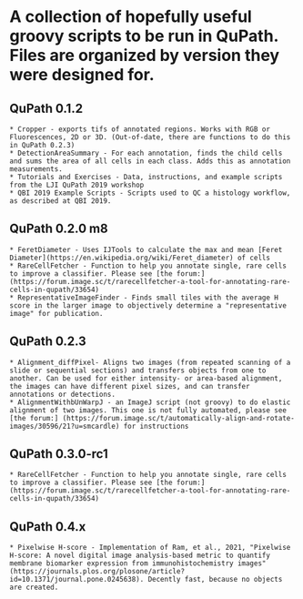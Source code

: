 # A collection of hopefully useful groovy scripts to be run in QuPath. Files are organized by version they were designed for.

## QuPath 0.1.2
	* Cropper - exports tifs of annotated regions. Works with RGB or Fluorescences, 2D or 3D. (Out-of-date, there are functions to do this in QuPath 0.2.3)
	* DetectionAreaSummary - For each annotation, finds the child cells and sums the area of all cells in each class. Adds this as annotation measurements.  
	* Tutorials and Exercises - Data, instructions, and example scripts from the LJI QuPath 2019 workshop
	* QBI 2019 Example Scripts - Scripts used to QC a histology workflow, as described at QBI 2019.
	
## QuPath 0.2.0 m8
	* FeretDiameter - Uses IJTools to calculate the max and mean [Feret Diameter](https://en.wikipedia.org/wiki/Feret_diameter) of cells
	* RareCellFetcher - Function to help you annotate single, rare cells to improve a classifier. Please see [the forum:] (https://forum.image.sc/t/rarecellfetcher-a-tool-for-annotating-rare-cells-in-qupath/33654)
	* RepresentativeImageFinder - Finds small tiles with the average H score in the larger image to objectively determine a "representative image" for publication.
	
## QuPath 0.2.3
	* Alignment_diffPixel- Aligns two images (from repeated scanning of a slide or sequential sections) and transfers objects from one to another. Can be used for either intensity- or area-based alignment, the images can have different pixel sizes, and can transfer annotations or detections. 
	* AlignmentWithbUnWarpJ - an ImageJ script (not groovy) to do elastic alignment of two images. This one is not fully automated, please see [the forum:] (https://forum.image.sc/t/automatically-align-and-rotate-images/30596/21?u=smcardle) for instructions


## QuPath 0.3.0-rc1
	* RareCellFetcher - Function to help you annotate single, rare cells to improve a classifier. Please see [the forum:] (https://forum.image.sc/t/rarecellfetcher-a-tool-for-annotating-rare-cells-in-qupath/33654)


## QuPath 0.4.x
	* Pixelwise H-score - Implementation of Ram, et al., 2021, "Pixelwise H-score: A novel digital image analysis-based metric to quantify membrane biomarker expression from immunohistochemistry images" (https://journals.plos.org/plosone/article?id=10.1371/journal.pone.0245638). Decently fast, because no objects are created. 

	
